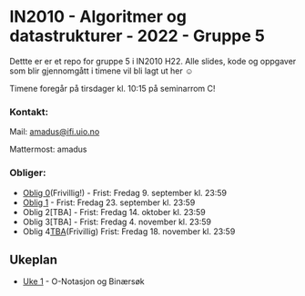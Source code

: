 # IN2010 - Algoritmer og datastrukturer - 2022 - Gruppe 5

Dettte er er et repo for gruppe 5 i IN2010 H22. Alle slides, kode og oppgaver som blir gjennomgått i timene vil bli lagt ut her ☺️

Timene foregår på tirsdager kl. 10:15 på seminarrom C! 

### Kontakt:

Mail: amadus@ifi.uio.no

Mattermost: amadus

### Obliger:

* [Oblig 0](https://www.uio.no/studier/emner/matnat/ifi/IN2010/h22/Innleveringer/innleveringsoppgave0/innleveringsoppgave0.pdf)(Frivillig!) - Frist: Fredag 9. september kl. 23:59
* [Oblig 1](https://www.uio.no/studier/emner/matnat/ifi/IN2010/h22/Innleveringer/innleveringsoppgave1/innleveringsoppgave1.pdf) - Frist: Fredag 23. september kl. 23:59
* Oblig 2[TBA] - Frist: Fredag 14. oktober kl. 23:59
* Oblig 3[TBA] - Frist: Fredag 4. november kl. 23:59
* Oblig 4[TBA]()(Frivillig) Frist: Fredag 18. november kl. 23:59


## Ukeplan
* [Uke 1](https://github.com/amaduswaray/IN2010-Gruppe-5/tree/main/Uke%2001) - O-Notasjon og Binærsøk
